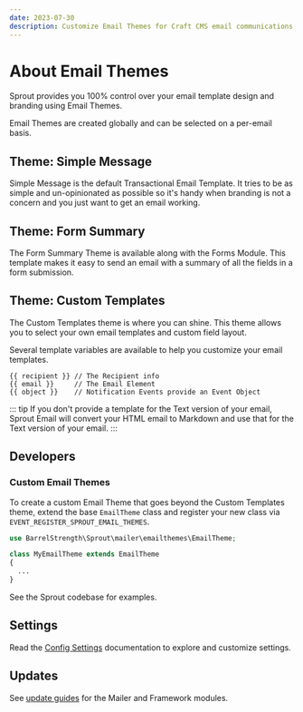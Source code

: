 ```yaml
---
date: 2023-07-30
description: Customize Email Themes for Craft CMS email communications.
---
```


# About Email Themes

Sprout provides you 100% control over your email template design and branding using Email Themes.

Email Themes are created globally and can be selected on a per-email basis.

## Theme: Simple Message

Simple Message is the default Transactional Email Template. It tries to be as simple and un-opinionated as possible so it's handy when branding is not a concern and you just want to get an email working.

## Theme: Form Summary

The Form Summary Theme is available along with the Forms Module. This template makes it easy to send an email with a summary of all the fields in a form submission.

## Theme: Custom Templates

The Custom Templates theme is where you can shine. This theme allows you to select your own email templates and custom field layout.

Several template variables are available to help you customize your email templates.

``` twig
{{ recipient }} // The Recipient info
{{ email }}     // The Email Element
{{ object }}    // Notification Events provide an Event Object 
```

::: tip
If you don't provide a template for the Text version of your email, Sprout Email will convert your HTML email to Markdown and use that for the Text version of your email.
:::

## Developers

### Custom Email Themes

To create a custom Email Theme that goes beyond the Custom Templates theme, extend the base `EmailTheme` class and register your new class via `EVENT_REGISTER_SPROUT_EMAIL_THEMES`.

``` php
use BarrelStrength\Sprout\mailer\emailthemes\EmailTheme;

class MyEmailTheme extends EmailTheme
{
  ...
}
```

See the Sprout codebase for examples.

## Settings

Read the [Config Settings](./../configuration/sprout-config.md) documentation to explore and customize settings.

## Updates

See [update guides](../configuration/updates.md) for the Mailer and Framework modules.
